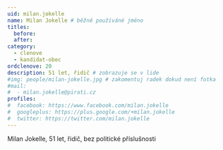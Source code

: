 ```yaml
---
uid: milan.jokelle
name: Milan Jokelle # běžně používáné jméno
titles:
  before: 
  after: 
category:
  - clenove
  - kandidat-obec
ordclenove: 20
description: 51 let, řidič # zobrazuje se v lide
#img: people/milan-jokelle.jpg # zakomentuj radek dokud není fotka
#mail:
#  - milan.jokelle@pirati.cz
profiles:
#  facebook: https://www.facebook.com/milan.jokelle
#  googleplus: https://plus.google.com/+milan.jokelle
#  twitter: https://twitter.com/milan.jokelle
---
```


Milan Jokelle, 51 let, řidič, bez politické příslušnosti
